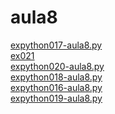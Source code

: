 # aula8 
<a href='https://gabrielryanft.github.io/learning/cursoemvideo/python/exerciciospython/aula8/expython017-aula8.py' target='_blank' rel='next'>expython017-aula8.py</a><br/>
<a href='https://gabrielryanft.github.io/learning/cursoemvideo/python/exerciciospython/aula8/ex021/' target='_blank' rel='next'>ex021</a><br/>
<a href='https://gabrielryanft.github.io/learning/cursoemvideo/python/exerciciospython/aula8/expython020-aula8.py' target='_blank' rel='next'>expython020-aula8.py</a><br/>
<a href='https://gabrielryanft.github.io/learning/cursoemvideo/python/exerciciospython/aula8/expython018-aula8.py' target='_blank' rel='next'>expython018-aula8.py</a><br/>
<a href='https://gabrielryanft.github.io/learning/cursoemvideo/python/exerciciospython/aula8/expython016-aula8.py' target='_blank' rel='next'>expython016-aula8.py</a><br/>
<a href='https://gabrielryanft.github.io/learning/cursoemvideo/python/exerciciospython/aula8/expython019-aula8.py' target='_blank' rel='next'>expython019-aula8.py</a><br/>
